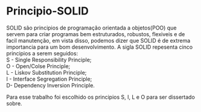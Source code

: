 # Principio-SOLID
  SOLID são principios de programação orientada a objetos(POO) que servem para criar programas bem estruturados, robustos, flexiveis e de facil manutenção, em vista disso,
        podemos dizer que SOLID é de extrema importancia para um bom desenvolvimento.
  A sigla SOLID repesenta cinco principios a serem seguidos:  
S - Single Responsibility Principle;  
O - Open/Colse Principle;  
L - Liskov Substitution Principle;  
I - Interface Segregation Principle;  
D- Dependency Inversion Principle.  

  Para esse trabalho foi escolhido os principios S, I, L e O para ser dissertado sobre.  
